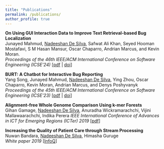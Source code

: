 ```yaml
---
title: "Publications"
permalink: /publications/
author_profile: true
---
```


<!-- <b>Relative Code Comprehensibility Prediction</b><br>
<ins>Nadeeshan De Silva</ins>, Oscar Chaparro, and Martin Kellogg<br>
Under review -->

<b>On Using GUI Interaction Data to Improve Text Retrieval-based Bug Localization</b><br>
Junayed Mahmud, <ins>Nadeeshan De Silva</ins>, Safwat Ali Khan, Seyed Hooman Mostafavi, S M Hasan Mansur, Oscar Chaparro, Andrian Marcus, and Kevin Moran.<br>
<i> Proceedings of the 46th IEEE/ACM International Conference on Software Engineering (ICSE'24)</i> [[pdf](https://arxiv.org/pdf/2310.08083) | [doi](https://dl.acm.org/doi/10.1145/3597503.3608139)]

<b>BURT: A Chatbot for Interactive Bug Reporting</b><br>
Yang Song, Junayed Mahmud, <ins>Nadeeshan De Silva</ins>, Ying Zhou, Oscar Chaparro, Kevin Moran, Andrian Marcus, and Denys Poshyvanyk
<i>Proceedings of the 45th IEEE/ACM International Conference on Software Engineering (ICSE'23)</i> [[pdf](https://arxiv.org/pdf/2302.06050) | [doi](https://dl.acm.org/doi/abs/10.1109/ICSE-Companion58688.2023.00048)]

<b>Alignment-free Whole Genome Comparison Using k-mer Forests</b><br>
Gihan Gamage, <ins>Nadeeshan De Silva</ins>, Anuradha Wickramarachchi, Vijini Mallawaarachchi, Indika Perera
<i>IEEE International Conference of Advances in ICT for Emerging Regions (ICTer) 2019</i> [[pdf](https://ngimhana.github.io/files/ijoepp1.pdf)]

<b>Increasing the Quality of Patient Care through Stream Processing</b><br>
Nuwan Bandara, <ins>Nadeeshan De Silva</ins>, Himasha Guruge <br>
<i>White paper 2019</i> [[InfoQ](https://www.infoq.com/articles/patient-care-stream-processing/)]